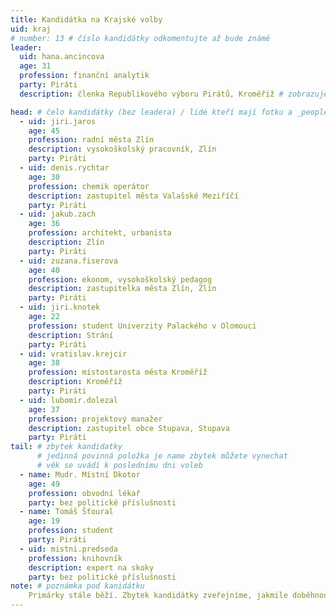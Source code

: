 ```yaml
---
title: Kandidátka na Krajské volby
uid: kraj
# number: 13 # číslo kandidátky odkomentujte až bude známé
leader:
  uid: hana.ancincova
  age: 31
  profession: finanční analytik
  party: Piráti
  description: členka Republikového výboru Pirátů, Kroměříž # zobrazuje se v komunalni-volby

head: # čelo kandidátky (bez leadera) / lidé kteří mají fotku a _people/jmeno.md
  - uid: jiri.jaros
    age: 45
    profession: radní města Zlín
    description: vysokoškolský pracovník, Zlín
    party: Piráti
  - uid: denis.rychtar
    age: 30
    profession: chemik operátor
	description: zastupitel města Valašské Meziříčí
	party: Piráti
  - uid: jakub.zach
    age: 36
    profession: architekt, urbanista
    description: Zlín
    party: Piráti
  - uid: zuzana.fiserova
    age: 40
    profession: ekonom, vysokoškolský pedagog
    description: zastupitelka města Zlín, Zlín
    party: Piráti
  - uid: jiri.knotek
    age: 22
    profession: student Univerzity Palackého v Olomouci
    description: Strání
    party: Piráti
  - uid: vratislav.krejcir
    age: 38
    profession: místostarosta města Kroměříž
    description: Kroměříž
    party: Piráti
  - uid: lubomir.dolezal
    age: 37
    profession: projektový manažer
    description: zastupitel obce Stupava, Stupava
    party: Piráti
tail: # zbytek kandidatky
      # jedinná povinná položka je name zbytek můžete vynechat
      # věk se uvádí k poslednímu dni voleb
  - name: Mudr. Místní Dkotor
    age: 49
    profession: obvodní lékař
    party: bez politické příslušnosti
  - name: Tomáš Šťoural
    age: 19
    profession: student
    party: Piráti
  - uid: mistni.predseda
    profession: knihovník
    description: expert na skoky
    party: bez politické příslušnosti
note: # poznámka pod kanidátku
    Primárky stále běží. Zbytek kandidátky zveřejníme, jakmile doběhnou.
---
```

